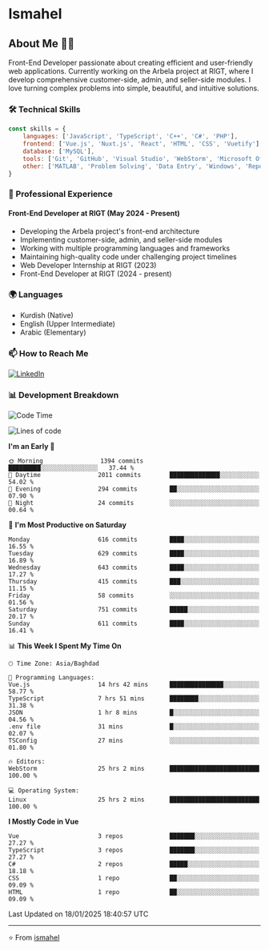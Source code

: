 # Ismahel

## About Me 👨‍💻
Front-End Developer passionate about creating efficient and user-friendly web applications. Currently working on the Arbela project at RIGT, where I develop comprehensive customer-side, admin, and seller-side modules. I love turning complex problems into simple, beautiful, and intuitive solutions.

### 🛠️ Technical Skills
```javascript
const skills = {
    languages: ['JavaScript', 'TypeScript', 'C++', 'C#', 'PHP'],
    frontend: ['Vue.js', 'Nuxt.js', 'React', 'HTML', 'CSS', 'Vuetify'],
    database: ['MySQL'],
    tools: ['Git', 'GitHub', 'Visual Studio', 'WebStorm', 'Microsoft Office'],
    other: ['MATLAB', 'Problem Solving', 'Data Entry', 'Windows', 'Reporting']
}
```

### 💼 Professional Experience
#### Front-End Developer at RIGT (May 2024 - Present)
- Developing the Arbela project's front-end architecture
- Implementing customer-side, admin, and seller-side modules
- Working with multiple programming languages and frameworks
- Maintaining high-quality code under challenging project timelines
- Web Developer Internship at RIGT (2023)
- Front-End Developer at RIGT (2024 - present)

### 🌍 Languages
- Kurdish (Native)
- English (Upper Intermediate)
- Arabic (Elementary)

### 📫 How to Reach Me
[![LinkedIn](https://img.shields.io/badge/LinkedIn-0077B5?style=for-the-badge&logo=linkedin&logoColor=white)](https://linkedin.com/in/ismahel-zero-1053b4228)

### 📊 Development Breakdown
<!--START_SECTION:waka-->
![Code Time](http://img.shields.io/badge/Code%20Time-616%20hrs%204%20mins-blue)

![Lines of code](https://img.shields.io/badge/From%20Hello%20World%20I%27ve%20Written-4.6%20million%20lines%20of%20code-blue)

**I'm an Early 🐤** 

```text
🌞 Morning                1394 commits        █████████░░░░░░░░░░░░░░░░   37.44 % 
🌆 Daytime                2011 commits        ██████████████░░░░░░░░░░░   54.02 % 
🌃 Evening                294 commits         ██░░░░░░░░░░░░░░░░░░░░░░░   07.90 % 
🌙 Night                  24 commits          ░░░░░░░░░░░░░░░░░░░░░░░░░   00.64 % 
```
📅 **I'm Most Productive on Saturday** 

```text
Monday                   616 commits         ████░░░░░░░░░░░░░░░░░░░░░   16.55 % 
Tuesday                  629 commits         ████░░░░░░░░░░░░░░░░░░░░░   16.89 % 
Wednesday                643 commits         ████░░░░░░░░░░░░░░░░░░░░░   17.27 % 
Thursday                 415 commits         ███░░░░░░░░░░░░░░░░░░░░░░   11.15 % 
Friday                   58 commits          ░░░░░░░░░░░░░░░░░░░░░░░░░   01.56 % 
Saturday                 751 commits         █████░░░░░░░░░░░░░░░░░░░░   20.17 % 
Sunday                   611 commits         ████░░░░░░░░░░░░░░░░░░░░░   16.41 % 
```


📊 **This Week I Spent My Time On** 

```text
🕑︎ Time Zone: Asia/Baghdad

💬 Programming Languages: 
Vue.js                   14 hrs 42 mins      ███████████████░░░░░░░░░░   58.77 % 
TypeScript               7 hrs 51 mins       ████████░░░░░░░░░░░░░░░░░   31.38 % 
JSON                     1 hr 8 mins         █░░░░░░░░░░░░░░░░░░░░░░░░   04.56 % 
.env file                31 mins             █░░░░░░░░░░░░░░░░░░░░░░░░   02.07 % 
TSConfig                 27 mins             ░░░░░░░░░░░░░░░░░░░░░░░░░   01.80 % 

🔥 Editors: 
WebStorm                 25 hrs 2 mins       █████████████████████████   100.00 % 

💻 Operating System: 
Linux                    25 hrs 2 mins       █████████████████████████   100.00 % 
```

**I Mostly Code in Vue** 

```text
Vue                      3 repos             ███████░░░░░░░░░░░░░░░░░░   27.27 % 
TypeScript               3 repos             ███████░░░░░░░░░░░░░░░░░░   27.27 % 
C#                       2 repos             █████░░░░░░░░░░░░░░░░░░░░   18.18 % 
CSS                      1 repo              ██░░░░░░░░░░░░░░░░░░░░░░░   09.09 % 
HTML                     1 repo              ██░░░░░░░░░░░░░░░░░░░░░░░   09.09 % 
```




 Last Updated on 18/01/2025 18:40:57 UTC
<!--END_SECTION:waka-->

---
⭐️ From [ismahel](https://github.com/ismahelZero)
